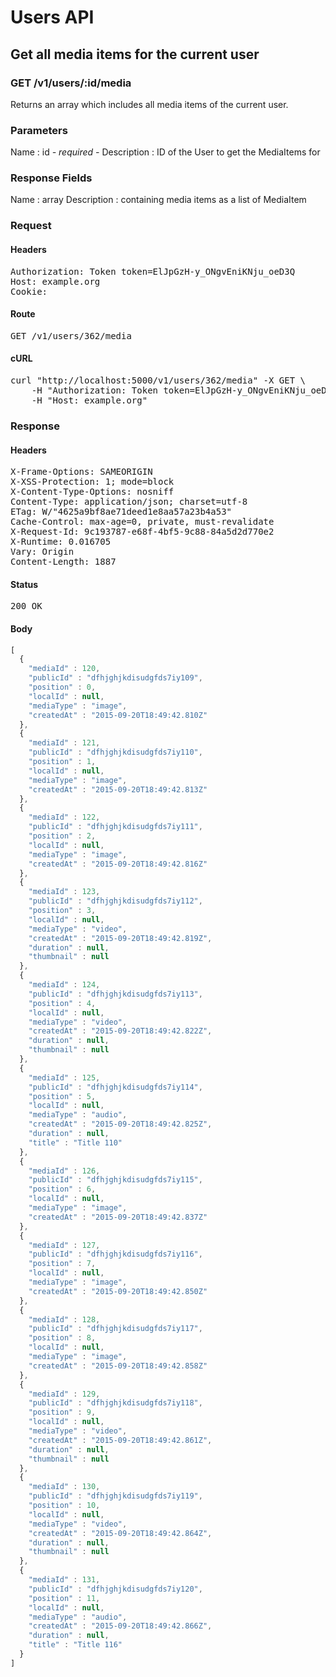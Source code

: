 # Users API

## Get all media items for the current user

### GET /v1/users/:id/media

Returns an array which includes all media items of the current user.

### Parameters

Name : id *- required -*
Description : ID of the User to get the MediaItems for


### Response Fields

Name : array
Description : containing media items as a list of MediaItem

### Request

#### Headers

<pre>Authorization: Token token=ElJpGzH-y_ONgvEniKNju_oeD3Q
Host: example.org
Cookie: </pre>

#### Route

<pre>GET /v1/users/362/media</pre>

#### cURL

<pre class="request">curl &quot;http://localhost:5000/v1/users/362/media&quot; -X GET \
	-H &quot;Authorization: Token token=ElJpGzH-y_ONgvEniKNju_oeD3Q&quot; \
	-H &quot;Host: example.org&quot;</pre>

### Response

#### Headers

<pre>X-Frame-Options: SAMEORIGIN
X-XSS-Protection: 1; mode=block
X-Content-Type-Options: nosniff
Content-Type: application/json; charset=utf-8
ETag: W/&quot;4625a9bf8ae71deed1e8aa57a23b4a53&quot;
Cache-Control: max-age=0, private, must-revalidate
X-Request-Id: 9c193787-e68f-4bf5-9c88-84a5d2d770e2
X-Runtime: 0.016705
Vary: Origin
Content-Length: 1887</pre>

#### Status

<pre>200 OK</pre>

#### Body

```javascript
[
  {
    "mediaId" : 120,
    "publicId" : "dfhjghjkdisudgfds7iy109",
    "position" : 0,
    "localId" : null,
    "mediaType" : "image",
    "createdAt" : "2015-09-20T18:49:42.810Z"
  },
  {
    "mediaId" : 121,
    "publicId" : "dfhjghjkdisudgfds7iy110",
    "position" : 1,
    "localId" : null,
    "mediaType" : "image",
    "createdAt" : "2015-09-20T18:49:42.813Z"
  },
  {
    "mediaId" : 122,
    "publicId" : "dfhjghjkdisudgfds7iy111",
    "position" : 2,
    "localId" : null,
    "mediaType" : "image",
    "createdAt" : "2015-09-20T18:49:42.816Z"
  },
  {
    "mediaId" : 123,
    "publicId" : "dfhjghjkdisudgfds7iy112",
    "position" : 3,
    "localId" : null,
    "mediaType" : "video",
    "createdAt" : "2015-09-20T18:49:42.819Z",
    "duration" : null,
    "thumbnail" : null
  },
  {
    "mediaId" : 124,
    "publicId" : "dfhjghjkdisudgfds7iy113",
    "position" : 4,
    "localId" : null,
    "mediaType" : "video",
    "createdAt" : "2015-09-20T18:49:42.822Z",
    "duration" : null,
    "thumbnail" : null
  },
  {
    "mediaId" : 125,
    "publicId" : "dfhjghjkdisudgfds7iy114",
    "position" : 5,
    "localId" : null,
    "mediaType" : "audio",
    "createdAt" : "2015-09-20T18:49:42.825Z",
    "duration" : null,
    "title" : "Title 110"
  },
  {
    "mediaId" : 126,
    "publicId" : "dfhjghjkdisudgfds7iy115",
    "position" : 6,
    "localId" : null,
    "mediaType" : "image",
    "createdAt" : "2015-09-20T18:49:42.837Z"
  },
  {
    "mediaId" : 127,
    "publicId" : "dfhjghjkdisudgfds7iy116",
    "position" : 7,
    "localId" : null,
    "mediaType" : "image",
    "createdAt" : "2015-09-20T18:49:42.850Z"
  },
  {
    "mediaId" : 128,
    "publicId" : "dfhjghjkdisudgfds7iy117",
    "position" : 8,
    "localId" : null,
    "mediaType" : "image",
    "createdAt" : "2015-09-20T18:49:42.858Z"
  },
  {
    "mediaId" : 129,
    "publicId" : "dfhjghjkdisudgfds7iy118",
    "position" : 9,
    "localId" : null,
    "mediaType" : "video",
    "createdAt" : "2015-09-20T18:49:42.861Z",
    "duration" : null,
    "thumbnail" : null
  },
  {
    "mediaId" : 130,
    "publicId" : "dfhjghjkdisudgfds7iy119",
    "position" : 10,
    "localId" : null,
    "mediaType" : "video",
    "createdAt" : "2015-09-20T18:49:42.864Z",
    "duration" : null,
    "thumbnail" : null
  },
  {
    "mediaId" : 131,
    "publicId" : "dfhjghjkdisudgfds7iy120",
    "position" : 11,
    "localId" : null,
    "mediaType" : "audio",
    "createdAt" : "2015-09-20T18:49:42.866Z",
    "duration" : null,
    "title" : "Title 116"
  }
]
```
